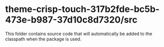 # theme-crisp-touch-317b2fde-bc5b-473e-b987-37d10c8d7320/src

This folder contains source code that will automatically be added to the classpath when
the package is used.
